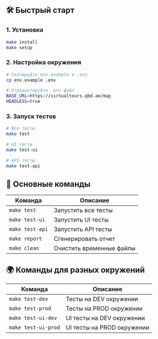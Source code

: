 ## 🛠️ Быстрый старт

### 1. Установка
```bash
make install
make setup
```

### 2. Настройка окружения
```bash
# Скопируйте env.example в .env
cp env.example .env

# Отредактируйте .env файл
BASE_URL=https://virtualtours.qbd.ae/map
HEADLESS=true
```

### 3. Запуск тестов
```bash
# Все тесты
make test

# UI тесты
make test-ui

# API тесты
make test-api
```

## 🔧 Основные команды

| Команда | Описание |
|---------|----------|
| `make test` | Запустить все тесты |
| `make test-ui` | Запустить UI тесты |
| `make test-api` | Запустить API тесты |
| `make report` | Сгенерировать отчет |
| `make clean` | Очистить временные файлы |

## 🌍 Команды для разных окружений

| Команда | Описание |
|---------|----------|
| `make test-dev` | Тесты на DEV окружении |
| `make test-prod` | Тесты на PROD окружении |
| `make test-ui-dev` | UI тесты на DEV окружении |
| `make test-ui-prod` | UI тесты на PROD окружении |


